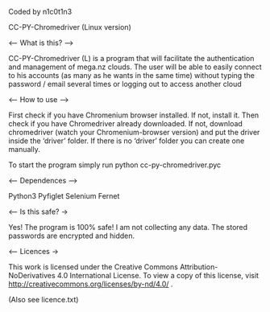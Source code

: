 ﻿Coded by n1c0t1n3

 
CC-PY-Chromedriver (Linux version)


<-- What is this? -->

CC-PY-Chromedriver (L) is a program that will facilitate the authentication and management of mega.nz clouds. The user will be able to easily connect to his accounts (as many as he wants in the same time) without typing the password / email several times or logging out to access another cloud


<-- How to use -->

First check if you have Chromenium browser installed. If not, install it. Then check if you have Chromedriver already downloaded. If not, download chromedriver (watch your Chromenium-browser version) and put the driver inside the ‘driver’ folder. If there is no ‘driver’ folder you can create one manually.

To start the program simply run python cc-py-chromedriver.pyc 


<-- Dependences --> 

Python3
Pyfiglet
Selenium
Fernet


<-- Is this safe? →

Yes! The program is 100% safe! I am not collecting any data. The stored passwords are encrypted and hidden. 


<-- Licences →

This work is licensed under the Creative Commons Attribution-NoDerivatives 4.0 International License. To view a copy of this license, visit http://creativecommons.org/licenses/by-nd/4.0/ .

(Also see licence.txt)




